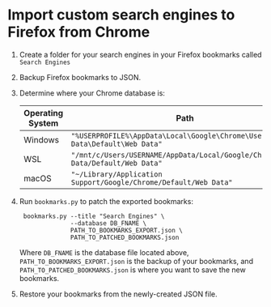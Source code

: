 # Import custom search engines to Firefox from Chrome

1. Create a folder for your search engines in your Firefox bookmarks called `Search Engines`
2. Backup Firefox bookmarks to JSON.
3. Determine where your Chrome database is:

    Operating System | Path
    ---------------- | ----
    Windows          | `"%USERPROFILE%\AppData\Local\Google\Chrome\User Data\Default\Web Data"`
    WSL              | `"/mnt/c/Users/USERNAME/AppData/Local/Google/Chrome/User Data/Default/Web Data"`
    macOS            | `"~/Library/Application Support/Google/Chrome/Default/Web Data"`

4. Run `bookmarks.py` to patch the exported bookmarks:

        bookmarks.py --title "Search Engines" \
                     --database DB_FNAME \
                     PATH_TO_BOOKMARKS_EXPORT.json \
                     PATH_TO_PATCHED_BOOKMARKS.json

   Where `DB_FNAME` is the database file located above,
   `PATH_TO_BOOKMARKS_EXPORT.json` is the backup of your bookmarks, and
   `PATH_TO_PATCHED_BOOKMARKS.json` is where you want to save the new
   bookmarks.

5. Restore your bookmarks from the newly-created JSON file.
